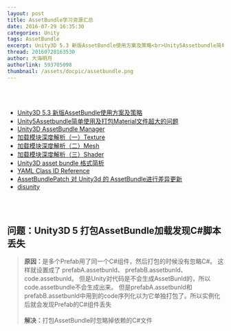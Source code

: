 ```yaml
---
layout: post
title: AssetBundle学习资源汇总
date: 2016-07-29 16:35:30
categories: Unity
tags: AssetBundle
excerpt: Unity3D 5.3 新版AssetBundle使用方案及策略<br>Unity5Assetbundle简单使用及打包Material文件超大的问题<br>Unity3D AssetBundle Manager
thread: 20160728163530
author: 大海明月
authorlink: 593705098
thumbnail: /assets/docpic/assetbundle.png
---
```


<br><br>

* [Unity3D 5.3 新版AssetBundle使用方案及策略](http://www.cnblogs.com/murongxiaopifu/p/5629415.html)
* [Unity5Assetbundle简单使用及打包Material文件超大的问题](http://www.it165.net/pro/html/201506/43896.html) 
* [Unity3D AssetBundle Manager](https://www.assetstore.unity3d.com/en/#!/content/45836)
* [加载模块深度解析（一）Texture](http://blog.uwa4d.com/archives/LoadingPerformance_Texture.html)
* [加载模块深度解析（二）Mesh](http://blog.uwa4d.com/archives/LoadingPerformance_Mesh.html)
* [加载模块深度解析（三）Shader](http://blog.uwa4d.com/archives/LoadingPerformance_Shader.html)
* [Unity3D asset bundle 格式简析](http://blog.codingnow.com/2014/08/unity3d_asset_bundle.html)
* [YAML Class ID Reference](http://docs.unity3d.com/Manual/ClassIDReference.html)
* [AssetBundlePatch 对 Unity3d 的 AssetBundle进行差异更新](https://github.com/dpull/AssetBundlePatch)
* [disunity](https://github.com/ata4/disunity)



<br><br> 


## <b>问题：</b>Unity3D 5 打包AssetBundle加载发现C#脚本丢失

> <b>原因：</b>是多个Prefab用了同一个C#组件，然后打包的时候没有忽略C#。 这样就设置成了 prefabA.assetbunld、 prefabB.assetbunld、 code.assetbunld。 但是Unity对代码是不会生成AssetBunld的，所以code.assetbundle不会生成出来。 但是prefabA.assetbunld和prefabB.assetbunld中用到的code序列化以为它单独打包了。所以实例化后就会发现Prefab的C#组件丢失 <br>
> <br>
> <b>解决：</b>打包AssetBundle时忽略掉依赖的C#文件 <br>

<br><br> <br><br>
